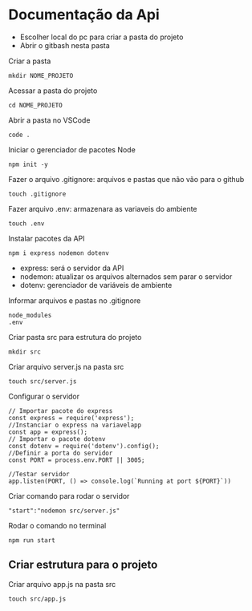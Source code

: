# Documentação da Api
* Escolher local do pc para criar a pasta do projeto
* Abrir o gitbash nesta pasta

Criar a pasta
```
mkdir NOME_PROJETO
```
Acessar a pasta do projeto
```
cd NOME_PROJETO
```
Abrir a pasta no VSCode
```
code .
```
Iniciar o gerenciador de pacotes Node
```
npm init -y
```
Fazer o arquivo .gitignore: arquivos e pastas que não vão para o github
```
touch .gitignore
```
Fazer arquivo .env: armazenara as variaveis do ambiente
```
touch .env
```
Instalar pacotes da API
```
npm i express nodemon dotenv
```
* express: será o servidor da API
* nodemon: atualizar os arquivos alternados sem parar o servidor
* dotenv: gerenciador de variáveis de ambiente

Informar arquivos e pastas no .gitignore
```
node_modules
.env
```
Criar pasta src para estrutura do projeto
```
mkdir src
```
Criar arquivo server.js na pasta src
```
touch src/server.js
```
Configurar o servidor
```
// Importar pacote do express
const express = require('express');
//Instanciar o express na variavelapp
const app = express();
// Importar o pacote dotenv
const dotenv = require('dotenv').config();
//Definir a porta do servidor
const PORT = process.env.PORT || 3005;

//Testar servidor
app.listen(PORT, () => console.log(`Running at port ${PORT}`))
```


Criar comando para rodar o servidor
```
"start":"nodemon src/server.js"
```

Rodar o comando no terminal
```
npm run start
```

## Criar estrutura para o projeto

Criar arquivo app.js na pasta src
```
touch src/app.js
```
